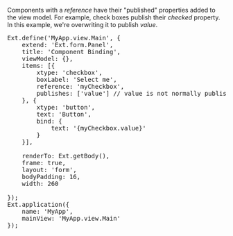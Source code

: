 Components with a *reference* have their "published" properties added to the view model.
For example, check boxes publish their *checked* property. In this example, we're overwriting
it to publish *value*.


<pre class="runnable run">
Ext.define('MyApp.view.Main', {
    extend: 'Ext.form.Panel',
    title: 'Component Binding',
    viewModel: {},
    items: [{
        xtype: 'checkbox',
        boxLabel: 'Select me',
        reference: 'myCheckbox',
        publishes: ['value'] // value is not normally published
    }, {
        xtype: 'button',
        text: 'Button',
        bind: {
            text: '{myCheckbox.value}'
        }
    }],

    renderTo: Ext.getBody(),
    frame: true,
    layout: 'form',
    bodyPadding: 16,
    width: 260

});
Ext.application({
    name: 'MyApp',
    mainView: 'MyApp.view.Main'
});

</pre>